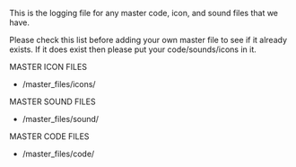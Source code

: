 This is the logging file for any master code, icon, and sound files that we have.

Please check this list before adding your own master file to see if it already exists. If it does exist then please put your code/sounds/icons in it.

MASTER ICON FILES
- /master_files/icons/

MASTER SOUND FILES
- /master_files/sound/

MASTER CODE FILES
- /master_files/code/
